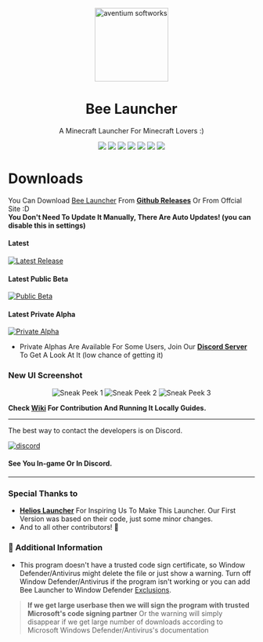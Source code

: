 <p align="center"><img src="./assets/logo.png" width="150px" height="150px" alt="aventium softworks"></p>

<h1 align="center">Bee Launcher</h1>
<p align="center">A Minecraft Launcher For Minecraft Lovers :)</p>

<div align="center">
<a href="https://hits.seeyoufarm.com"><img src="https://hits.seeyoufarm.com/api/count/incr/badge.svg?url=https%3A%2F%2Fgithub.com%2FNishant1500%2Fbee-launcher&count_bg=%2379C83D&title_bg=%23555555&icon=&icon_color=%23E7E7E7&title=Visitors&edge_flat=false"/></a>
<a href="https://discord.gg/S7CBwNzUMu" rel="Discord Server"><img src="https://img.shields.io/badge/Discord-Join%20Now-brightgreen?style=for-the-badge&logo=discord"/></a>
<img src="https://img.shields.io/badge/Version%20In%20Development-3.0.0-orange?style=for-the-badge"/>
<img src="https://img.shields.io/github/issues/Nishant1500/bee-launcher?color=blue&style=for-the-badge"/>
<img src="https://img.shields.io/badge/License-All%20Rights%20Reserved-brightgreen?style=for-the-badge"/>
<img src="https://img.shields.io/badge/Node%20Version-15.12.0-green?style=for-the-badge&logo=Node.js"/>
<img src="https://img.shields.io/badge/Copyright-2021-blue?style=for-the-badge&logo=C"/>
</div>

# Downloads
You Can Download [Bee Launcher](https://bee-launcher.ga/) From [**Github Releases**](https://github.com/Nishant1500/bee-launcher/releases) Or From Offcial Site :D
<br>**You Don't Need To Update It Manually, There Are Auto Updates! (you can disable this in settings)**

#### Latest
[![Latest Release](https://img.shields.io/badge/release-None-blue?style=for-the-badge)](https://github.com/Nishant1500/bee-launcher/latest)

#### Latest Public Beta
[![Public Beta](https://img.shields.io/badge/release-None-orange?style=for-the-badge)](https://github.com/Nishant1500/bee-launcher/releases/tag/v2.5.0+)


#### Latest Private Alpha
[![Private Alpha](https://img.shields.io/badge/release-v3.0.0-blueviolet?style=for-the-badge)](https://discord.gg/xckZRGyDrM)
- Private Alphas Are Available For Some Users, Join Our [**Discord Server**](https://discord.gg/xckZRGyDrM) To Get A Look At It (low chance of getting it)

### New UI Screenshot
<p align="center">
<img alt="Sneak Peek 1" src="https://media.discordapp.net/attachments/928562867375050816/937597758062362644/image.png"/>
<img alt="Sneak Peek 2" src="https://media.discordapp.net/attachments/928562867375050816/937597758360137748/image_1.png"/>
<img alt="Sneak Peek 3" src="https://media.discordapp.net/attachments/928562867375050816/937597758615982090/image_2.png"/>
</p>

**Check [Wiki](https://github.com/Nishant1500/bee-launcher/wiki) For Contribution And Running It Locally Guides.**

---


The best way to contact the developers is on Discord.

[![discord](https://discordapp.com/api/guilds/787578856122351626/embed.png?style=banner3)](https://discord.gg/xhttps://discord.gg/xckZRGyDrM)

#### See You In-game Or In Discord.

---


[nodejs]: https://nodejs.org/en/ 'Node.js'
[vscode]: https://code.visualstudio.com/ 'Visual Studio Code'
[mainprocess]: https://electronjs.org/docs/tutorial/application-architecture#main-and-renderer-processes 'Main Process'
[rendererprocess]: https://electronjs.org/docs/tutorial/application-architecture#main-and-renderer-processes 'Renderer Process'
[chromedebugger]: https://marketplace.visualstudio.com/items?itemName=msjsdiag.debugger-for-chrome 'Debugger for Chrome'
[discord]: https://discord.gg/xckZRGyDrM 'Discord'

### Special Thanks to
- **[Helios Launcher](https://www.google.com/url?sa=t&source=web&rct=j&url=https://github.com/dscalzi/HeliosLauncher/)** For Inspiring Us To Make This Launcher. Our First Version was based on their code, just some minor changes.
- And to all other contributors! 💖

### 📌 Additional Information
- This program doesn't have a trusted code sign certificate, so Window Defender/Antivirus might delete the file or just show a warning. Turn off Window Defender/Antivirus if the program isn't working or you can add Bee Launcher to Window Defender [Exclusions](https://docs.microsoft.com/en-us/microsoft-365/security/defender-endpoint/configure-exclusions-microsoft-defender-antivirus?view=o365-worldwide).

> **If we get large userbase then we will sign the program with trusted Microsoft's code signing partner**
> Or the warning will simply disappear if we get large number of downloads according to Microsoft Windows Defender/Antivirus's documentation
